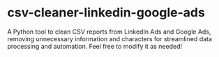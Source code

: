 # csv-cleaner-linkedin-google-ads
A Python tool to clean CSV reports from LinkedIn Ads and Google Ads, removing unnecessary information and characters for streamlined data processing and automation. Feel free to modify it as needed!
